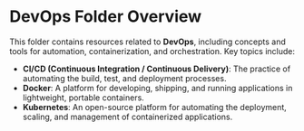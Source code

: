 # DevOps Folder Overview
This folder contains resources related to **DevOps**, including concepts and tools for automation, containerization, and orchestration. Key topics include:

* **CI/CD (Continuous Integration / Continuous Delivery)**: The practice of automating the build, test, and deployment processes.
* **Docker**: A platform for developing, shipping, and running applications in lightweight, portable containers.
* **Kubernetes**: An open-source platform for automating the deployment, scaling, and management of containerized applications.